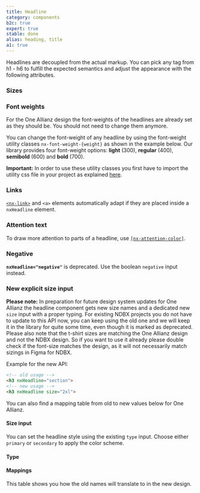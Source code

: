 ```yaml
---
title: Headline
category: components
b2c: true
expert: true
stable: done
alias: heading, title
a1: true
---
```


Headlines are decoupled from the actual markup. You can pick any tag from h1 - h6 to fulfill the expected semantics and adjust the appearance with the following attributes.

### Sizes
<!-- example(headline-sizes-deprecated) -->

### Font weights

<div class="docs-a1">
For the One Allianz design the font-weights of the headlines are already set as they should be. You should not need to change them anymore.
</div>

<div class="docs-hide-a1">

You can change the font-weight of any headline by using the font-weight utility classes `nx-font-weight-{weight}` as shown in the example below. Our library provides four font-weight options: **light** (300), **regular** (400), **semibold** (600) and **bold** (700).

**Important:** In order to use these utility classes you first have to import the utility css file in your project as explained [here](./documentation/typography/overview).

<!-- example(headline-font-weights) -->

</div>

### Links

[`<nx-link>`](./documentation/link/overview) and `<a>` elements automatically adapt if they are placed inside a `nxHeadline` element.

<!-- example(headline-links) -->

<div class="docs-hide-ndbx">

### Attention text

To draw more attention to parts of a headline, use [`[nx-attention-color]`](./documentation/text/overview#attention-color).

<!-- example(headline-attention-text) -->

</div>

### Negative
<div class="docs-deprecation-warning">
  <strong><code>nxHeadline="negative"</code></strong> is deprecated. Use the boolean <code>negative</code> input instead.
</div>

<!-- example(headline-negative) -->

### New explicit size input
<div class="docs-deprecation-warning">
  <strong>Please note:</strong> In preparation for future design system updates for One Allianz the headline component gets new size names and a dedicated new <code>size</code> input with a proper typing.
  For existing NDBX projects you do not have to update to this API now, you can keep using the old one and we will keep it in the library for quite some time, even though it is marked as deprecated.
  Please also note that the t-shirt sizes are matching the One Allianz design and not the NDBX design. So if you want to use it already please double check if the font-size matches the design, as it will not necessarily match sizings in Figma for NDBX.

  Example for the new API:

  ```html
  <!-- old usage -->
  <h3 nxHeadline="section">
  <!-- new usage -->
  <h3 nxHeadline size="2xl">
  ```
  You can also find a mapping table from old to new values below for One Allianz.
</div>

#### Size input
<!-- example(headline-sizes-a1) -->

<div class="docs-a1">

You can set the headline style using the existing `type` input. Choose either `primary` or `secondary` to apply the color scheme.

#### Type

<!-- example(headline-type) -->
</div>


#### Mappings
This table shows you how the old names will translate to in the new design.

<!-- example(headline-sizes-mapping, { "hideHeader": true }) -->


